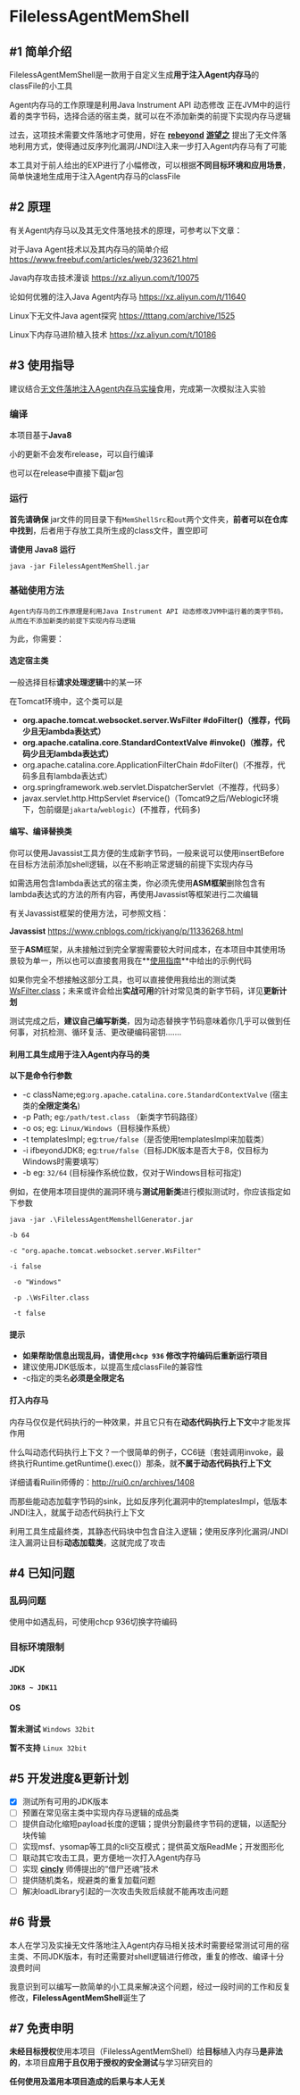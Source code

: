 # FilelessAgentMemShell

## #1 简单介绍

FilelessAgentMemShell是一款用于自定义生成**用于注入Agent内存马**的classFile的小工具

Agent内存马的工作原理是利用Java Instrument API 动态修改 正在JVM中的运行着的类字节码，选择合适的宿主类，就可以在不添加新类的前提下实现内存马逻辑

过去，这项技术需要文件落地才可使用，好在 [**rebeyond**](https://xz.aliyun.com/u/8697) [**游望之**](https://xz.aliyun.com/u/40732) 提出了无文件落地利用方式，使得通过反序列化漏洞/JNDI注入来一步打入Agent内存马有了可能

本工具对于前人给出的EXP进行了小幅修改，可以根据**不同目标环境和应用场景**，简单快速地生成用于注入Agent内存马的classFile

## #2 原理

有关Agent内存马以及其无文件落地技术的原理，可参考以下文章：

对于Java Agent技术以及其内存马的简单介绍 https://www.freebuf.com/articles/web/323621.html  

Java内存攻击技术漫谈 https://xz.aliyun.com/t/10075

论如何优雅的注入Java Agent内存马 https://xz.aliyun.com/t/11640

Linux下无文件Java agent探究 https://tttang.com/archive/1525

Linux下内存马进阶植入技术 https://xz.aliyun.com/t/10186

## #3 使用指导

建议结合[无文件落地注入Agent内存马实操](https://xz.aliyun.com/t/13150)食用，完成第一次模拟注入实验

### 编译

本项目基于**Java8**

小的更新不会发布release，可以自行编译

也可以在release中直接下载jar包

### 运行

**首先请确保** jar文件的同目录下有`MemShellSrc`和`out`两个文件夹，**前者可以在仓库中找到**，后者用于存放工具所生成的class文件，置空即可

**请使用 Java8 运行** 

`java -jar FilelessAgentMemShell.jar`

### 基础使用方法

`Agent内存马的工作原理是利用Java Instrument API 动态修改JVM中运行着的类字节码，从而在不添加新类的前提下实现内存马逻辑`

为此，你需要：

#### 选定宿主类

一般选择目标**请求处理逻辑**中的某一环

在Tomcat环境中，这个类可以是

- **org.apache.tomcat.websocket.server.WsFilter #doFilter()（推荐，代码少且无lambda表达式）**
- **org.apache.catalina.core.StandardContextValve #invoke()（推荐，代码少且无lambda表达式）**
- org.apache.catalina.core.ApplicationFilterChain #doFilter()（不推荐，代码多且有lambda表达式）
- org.springframework.web.servlet.DispatcherServlet（不推荐，代码多）
- javax.servlet.http.HttpServlet #service()（Tomcat9之后/Weblogic环境下，包前缀是`jakarta`/`weblogic`）(不推荐，代码多)

#### 编写、编译替换类

你可以使用Javassist工具方便的生成新字节码，一般来说可以使用insertBefore在目标方法前添加shell逻辑，以在不影响正常逻辑的前提下实现内存马

如需选用包含lambda表达式的宿主类，你必须先使用**ASM框架**删除包含有lambda表达式的方法的所有内容，再使用Javassist等框架进行二次编辑

有关Javassist框架的使用方法，可参照文档：

**Javassist**   https://www.cnblogs.com/rickiyang/p/11336268.html

至于**ASM**框架，从未接触过到完全掌握需要较大时间成本，在本项目中其使用场景较为单一，所以也可以直接套用我在**[使用指南](https://xz.aliyun.com/t/13150#toc-7)**中给出的示例代码

如果你完全不想接触这部分工具，也可以直接使用我给出的测试类[WsFilter.class](https://github.com/whocansee/FilelessAgentMemShell/blob/main/testEnvironment/WsFilter.class)；未来或许会给出**实战可用**的针对常见类的新字节码，详见**更新计划**

测试完成之后，**建议自己编写新类**，因为动态替换字节码意味着你几乎可以做到任何事，对抗检测、循环复活、更改硬编码密钥.......

#### 利用工具生成用于注入Agent内存马的类

**以下是命令行参数**

- -c className;eg:``org.apache.catalina.core.StandardContextValve`` (宿主类的**全限定类名**)
- -p Path; eg:`/path/test.class` （新类字节码路径）
- -o os; eg: `Linux/Windows`（目标操作系统）
- -t  templatesImpl; eg:`true/false`（是否使用templatesImpl来加载类）
- -i  ifbeyondJDK8; eg:`true/false`（目标JDK版本是否大于8，仅目标为Windows时需要填写）
- -b  eg: `32/64` (目标操作系统位数，仅对于Windows目标可指定)

例如，在使用本项目提供的漏洞环境与**测试用新类**进行模拟测试时，你应该指定如下参数

`java -jar .\FilelessAgentMemshellGenerator.jar` 

` -b 64 ` 

`-c "org.apache.tomcat.websocket.server.WsFilter" `

`-i false`

` -o "Windows"` 

` -p .\WsFilter.class` 

` -t false`

#### 提示

- **如果帮助信息出现乱码，请使用`chcp 936` 修改字符编码后重新运行项目**
- 建议使用JDK低版本，以提高生成classFile的兼容性
- -c指定的类名**必须是全限定名**

#### 打入内存马

内存马仅仅是代码执行的一种效果，并且它只有在**动态代码执行上下文**中才能发挥作用

什么叫动态代码执行上下文？一个很简单的例子，CC6链（套娃调用invoke，最终执行Runtime.getRuntime().exec()）那条，就**不属于动态代码执行上下文**

详细请看Ruilin师傅的：http://rui0.cn/archives/1408  

而那些能动态加载字节码的sink，比如反序列化漏洞中的templatesImpl，低版本JNDI注入，就属于动态代码执行上下文

利用工具生成最终类，其静态代码块中包含自注入逻辑；使用反序列化漏洞/JNDI注入漏洞让目标**动态加载类**，这就完成了攻击

## #4 已知问题

### 乱码问题

使用中如遇乱码，可使用chcp 936切换字符编码

### 目标环境限制

#### JDK

**`JDK8 ~ JDK11`**

#### OS

**暂未测试** `Windows 32bit`

**暂不支持** `Linux 32bit`

## #5 开发进度&更新计划

- [x] 测试所有可用的JDK版本
- [ ] 预置在常见宿主类中实现内存马逻辑的成品类
- [ ] 提供自动化缩短payload长度的逻辑；提供分割最终字节码的逻辑，以适配分块传输
- [ ] 实现msf、ysomap等工具的cli交互模式；提供英文版ReadMe；开发图形化
- [ ] 联动其它攻击工具，更方便地一次打入Agent内存马
- [ ] 实现 [**cincly**](https://xz.aliyun.com/u/14775) 师傅提出的“借尸还魂”技术
- [ ] 提供随机类名，规避类的重复加载问题
- [ ] 解决loadLibrary引起的一次攻击失败后续就不能再攻击问题

## #6 背景

本人在学习及实操无文件落地注入Agent内存马相关技术时需要经常测试可用的宿主类、不同JDK版本，有时还需要对shell逻辑进行修改，重复的修改、编译十分浪费时间

我意识到可以编写一款简单的小工具来解决这个问题，经过一段时间的工作和反复修改，**FilelessAgentMemShell**诞生了


## #7 免责申明

**未经目标授权**使用本项目（FilelessAgentMemShell）给**目标**植入内存马**是非法的**，本项目**应用于且仅用于授权的安全测试**与学习研究目的

**任何使用及滥用本项目造成的后果与本人无关**